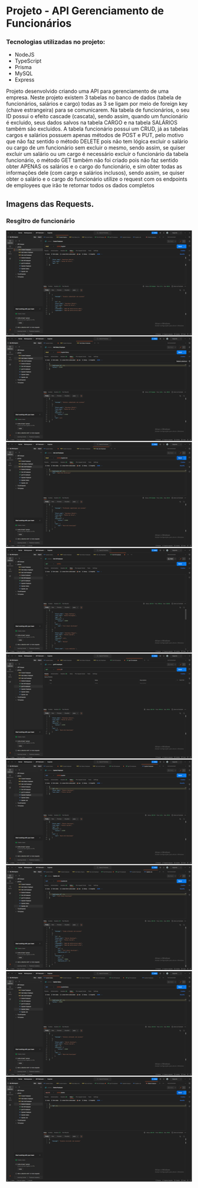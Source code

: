 # Projeto - API Gerenciamento de Funcionários 

### Tecnologias utilizadas no projeto:
* NodeJS
* TypeScript
* Prisma
* MySQL
* Express
  
Projeto desenvolvido criando uma API para gerenciamento de uma empresa. Neste projeto
existem 3 tabelas no banco de dados (tabela de funcionários, salários e cargo) todas as 3
se ligam por meio de foreign key (chave estrangeira) para se comunicarem. Na tabela de funcionários,
o seu ID possui o efeito cascade (cascata), sendo assim, quando um funcionário é excluido, seus dados
salvos na tabela CARGO e na tabela SALÁRIOS também são excluidos. A tabela funcionário possui um CRUD,
já as tabelas cargos e salários possuem apenas métodos de POST e PUT, pelo motivo que não faz sentido o método DELETE
pois não tem lógica excluir o salário ou cargo de um funcionário sem excluir o mesmo, sendo assim, se quiser excluir um salário
ou um cargo é necessário excluir o funcionário da tabela funcionário, o método GET também não foi criado pois não faz sentido
obter APENAS os salários e o cargo do funcionário, e sim obter todas as informações dele (com cargo e salários inclusos), sendo assim,
se quiser obter o salário e o cargo do funcionário utilize o request com os endpoints de employees que irão te retornar todos os dados completos


## Imagens das Requests.
### Resgitro de funcionário
!["Imagem para registrar funcionário"](create_employee.png)
!["Imagem para registrar salário"](create_salary.png)
!["Imagem para registrar cargo"](create_job.png)
!["Imagem para obter todos os funcionários"](getAll.png)
!["Imagem para obter um único funcionário"](getID.png)
!["Imagem para atualizar os dados do funcionário"](updateEmployee.png)
!["Imagem para atualizar os dados de cargo"](updateJOB.png)
!["Imagem para atualizar os dados de salário"](updateSalary.png)
!["Imagem para atualizar deletar o funcionário"](delete.png)